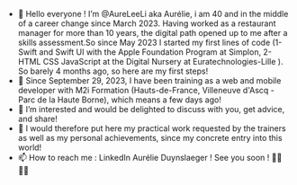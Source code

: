 - 👋 Hello everyone ! I’m @AureLeeLi aka Aurélie, i am 40 and in the middle of a career change since March 2023.
Having worked as a restaurant manager for more than 10 years, the digital path opened up to me after a skills assessment.So since May 2023 I started my first lines of code (1-Swift and Swift UI with the Apple Foundation Program at Simplon, 2-HTML CSS JavaScript at the Digital Nursery at Euratechnologies-Lille ). So barely 4 months ago, so here are my first steps! 
- 🌱 Since September 29, 2023, I have been training as a web and mobile developer with M2i Formation (Hauts-de-France, Villeneuve d'Ascq - Parc de la Haute Borne), which means a few days ago!
- 👀 I’m interested and would be delighted to discuss with you, get advice, and share!
- 💞️ I would therefore put here my practical work requested by the trainers as well as my personal achievements, since my concrete entry into this world!
- 📫 How to reach me : LinkedIn Aurélie Duynslaeger ! 
See you soon ! 🙌🏻✌🏻
<!---
AureLeeLi/AureLeeLi is a ✨ special ✨ repository because its `README.md` (this file) appears on your GitHub profile.
You can click the Preview link to take a look at your changes.
--->
